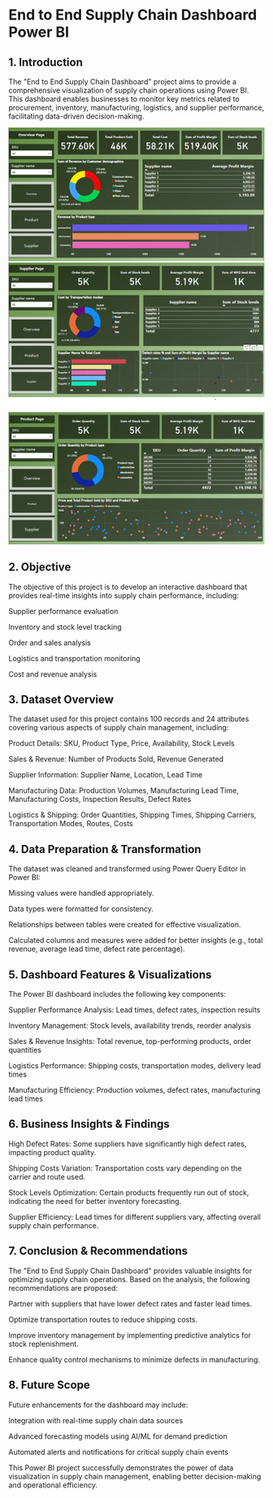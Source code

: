 # End to End Supply Chain Dashboard Power BI

## 1. Introduction
The "End to End Supply Chain Dashboard" project aims to provide a comprehensive visualization of supply chain operations using Power BI. This dashboard enables businesses to monitor key metrics related to procurement, inventory, manufacturing, logistics, and supplier performance, facilitating data-driven decision-making.

![Dashboard](https://github.com/maneeshmm/End-to-End-Supply-Chain-Dashboard-Power-BI/blob/main/Dashboard.png)
![Supplier](https://github.com/maneeshmm/End-to-End-Supply-Chain-Dashboard-Power-BI/blob/main/Supplier.png)
![Product](https://github.com/maneeshmm/End-to-End-Supply-Chain-Dashboard-Power-BI/blob/main/Product.png)

## 2. Objective
The objective of this project is to develop an interactive dashboard that provides real-time insights into supply chain performance, including:

Supplier performance evaluation

Inventory and stock level tracking

Order and sales analysis

Logistics and transportation monitoring

Cost and revenue analysis

## 3. Dataset Overview
The dataset used for this project contains 100 records and 24 attributes covering various aspects of supply chain management, including:

Product Details: SKU, Product Type, Price, Availability, Stock Levels

Sales & Revenue: Number of Products Sold, Revenue Generated

Supplier Information: Supplier Name, Location, Lead Time

Manufacturing Data: Production Volumes, Manufacturing Lead Time, Manufacturing Costs, Inspection Results, Defect Rates

Logistics & Shipping: Order Quantities, Shipping Times, Shipping Carriers, Transportation Modes, Routes, Costs

## 4. Data Preparation & Transformation
The dataset was cleaned and transformed using Power Query Editor in Power BI:

Missing values were handled appropriately.

Data types were formatted for consistency.

Relationships between tables were created for effective visualization.

Calculated columns and measures were added for better insights (e.g., total revenue, average lead time, defect rate percentage).

## 5. Dashboard Features & Visualizations
The Power BI dashboard includes the following key components:

Supplier Performance Analysis: Lead times, defect rates, inspection results

Inventory Management: Stock levels, availability trends, reorder analysis

Sales & Revenue Insights: Total revenue, top-performing products, order quantities

Logistics Performance: Shipping costs, transportation modes, delivery lead times

Manufacturing Efficiency: Production volumes, defect rates, manufacturing lead times

## 6. Business Insights & Findings

High Defect Rates: Some suppliers have significantly high defect rates, impacting product quality.

Shipping Costs Variation: Transportation costs vary depending on the carrier and route used.

Stock Levels Optimization: Certain products frequently run out of stock, indicating the need for better inventory forecasting.

Supplier Efficiency: Lead times for different suppliers vary, affecting overall supply chain performance.

## 7. Conclusion & Recommendations
The "End to End Supply Chain Dashboard" provides valuable insights for optimizing supply chain operations. Based on the analysis, the following recommendations are proposed:

Partner with suppliers that have lower defect rates and faster lead times.

Optimize transportation routes to reduce shipping costs.

Improve inventory management by implementing predictive analytics for stock replenishment.

Enhance quality control mechanisms to minimize defects in manufacturing.

## 8. Future Scope
Future enhancements for the dashboard may include:

Integration with real-time supply chain data sources

Advanced forecasting models using AI/ML for demand prediction

Automated alerts and notifications for critical supply chain events

This Power BI project successfully demonstrates the power of data visualization in supply chain management, enabling better decision-making and operational efficiency.

